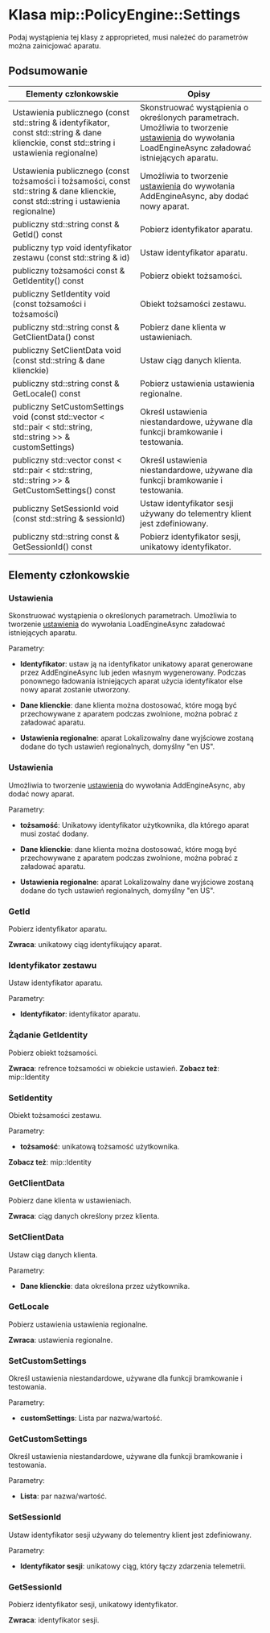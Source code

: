 # <a name="class-mippolicyenginesettings"></a>Klasa mip::PolicyEngine::Settings 
Podaj wystąpienia tej klasy z approprieted, musi należeć do parametrów można zainicjować aparatu.
  
## <a name="summary"></a>Podsumowanie
 Elementy członkowskie                        | Opisy                                
--------------------------------|---------------------------------------------
 Ustawienia publicznego (const std::string & identyfikator, const std::string & dane klienckie, const std::string i ustawienia regionalne)  |  Skonstruować wystąpienia o określonych parametrach. Umożliwia to tworzenie [ustawienia](class_mip_policyengine_settings.md) do wywołania LoadEngineAsync załadować istniejących aparatu.
 Ustawienia publicznego (const tożsamości i tożsamości, const std::string & dane klienckie, const std::string i ustawienia regionalne)  |  Umożliwia to tworzenie [ustawienia](class_mip_policyengine_settings.md) do wywołania AddEngineAsync, aby dodać nowy aparat.
 publiczny std::string const & GetId() const  |  Pobierz identyfikator aparatu.
 publiczny typ void identyfikator zestawu (const std::string & id)  |  Ustaw identyfikator aparatu.
 publiczny tożsamości const & GetIdentity() const  |  Pobierz obiekt tożsamości.
 publiczny SetIdentity void (const tożsamości i tożsamości)  |  Obiekt tożsamości zestawu.
 publiczny std::string const & GetClientData() const  |  Pobierz dane klienta w ustawieniach.
 publiczny SetClientData void (const std::string & dane klienckie)  |  Ustaw ciąg danych klienta.
 publiczny std::string const & GetLocale() const  |  Pobierz ustawienia ustawienia regionalne.
publiczny SetCustomSettings void (const std::vector < std::pair < std::string, std::string >> & customSettings)  |  Określ ustawienia niestandardowe, używane dla funkcji bramkowanie i testowania.
publiczny std::vector const < std::pair < std::string, std::string >> & GetCustomSettings() const  |  Określ ustawienia niestandardowe, używane dla funkcji bramkowanie i testowania.
 publiczny SetSessionId void (const std::string & sessionId)  |  Ustaw identyfikator sesji używany do telementry klient jest zdefiniowany.
 publiczny std::string const & GetSessionId() const  |  Pobierz identyfikator sesji, unikatowy identyfikator.
  
## <a name="members"></a>Elementy członkowskie
  
### <a name="settings"></a>Ustawienia
Skonstruować wystąpienia o określonych parametrach. Umożliwia to tworzenie [ustawienia](class_mip_policyengine_settings.md) do wywołania LoadEngineAsync załadować istniejących aparatu.

Parametry:  
* **Identyfikator**: ustaw ją na identyfikator unikatowy aparat generowane przez AddEngineAsync lub jeden własnym wygenerowany. Podczas ponownego ładowania istniejących aparat użycia identyfikator else nowy aparat zostanie utworzony. 


* **Dane klienckie**: dane klienta można dostosować, które mogą być przechowywane z aparatem podczas zwolnione, można pobrać z załadować aparatu. 


* **Ustawienia regionalne**: aparat Lokalizowalny dane wyjściowe zostaną dodane do tych ustawień regionalnych, domyślny "en US".


  
### <a name="settings"></a>Ustawienia
Umożliwia to tworzenie [ustawienia](class_mip_policyengine_settings.md) do wywołania AddEngineAsync, aby dodać nowy aparat.

Parametry:  
* **tożsamość**: Unikatowy identyfikator użytkownika, dla którego aparat musi zostać dodany. 


* **Dane klienckie**: dane klienta można dostosować, które mogą być przechowywane z aparatem podczas zwolnione, można pobrać z załadować aparatu. 


* **Ustawienia regionalne**: aparat Lokalizowalny dane wyjściowe zostaną dodane do tych ustawień regionalnych, domyślny "en US".


  
### <a name="getid"></a>GetId
Pobierz identyfikator aparatu.

  
**Zwraca**: unikatowy ciąg identyfikujący aparat.
  
### <a name="setid"></a>Identyfikator zestawu
Ustaw identyfikator aparatu.

Parametry:  
* **Identyfikator**: identyfikator aparatu.


  
### <a name="getidentity"></a>Żądanie GetIdentity
Pobierz obiekt tożsamości.

  
**Zwraca**: refrence tożsamości w obiekcie ustawień. 
**Zobacz też**: mip::Identity
  
### <a name="setidentity"></a>SetIdentity
Obiekt tożsamości zestawu.

Parametry:  
* **tożsamość**: unikatową tożsamość użytkownika. 


**Zobacz też**: mip::Identity
  
### <a name="getclientdata"></a>GetClientData
Pobierz dane klienta w ustawieniach.

  
**Zwraca**: ciąg danych określony przez klienta.
  
### <a name="setclientdata"></a>SetClientData
Ustaw ciąg danych klienta.

Parametry:  
* **Dane klienckie**: data określona przez użytkownika.


  
### <a name="getlocale"></a>GetLocale
Pobierz ustawienia ustawienia regionalne.

  
**Zwraca**: ustawienia regionalne.
  
### <a name="setcustomsettings"></a>SetCustomSettings
Określ ustawienia niestandardowe, używane dla funkcji bramkowanie i testowania.

Parametry:  
* **customSettings**: Lista par nazwa/wartość.


  
### <a name="getcustomsettings"></a>GetCustomSettings
Określ ustawienia niestandardowe, używane dla funkcji bramkowanie i testowania.

Parametry:  
* **Lista**: par nazwa/wartość.


  
### <a name="setsessionid"></a>SetSessionId
Ustaw identyfikator sesji używany do telementry klient jest zdefiniowany.

Parametry:  
* **Identyfikator sesji**: unikatowy ciąg, który łączy zdarzenia telemetrii.


  
### <a name="getsessionid"></a>GetSessionId
Pobierz identyfikator sesji, unikatowy identyfikator.

  
**Zwraca**: identyfikator sesji.